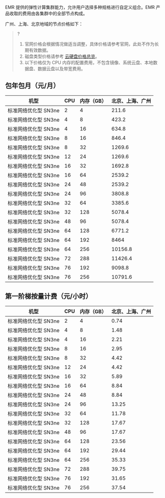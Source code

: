 EMR 提供的弹性计算集群能力，允许用户选择多种规格进行自定义组合。EMR 产品收取的费用由各集群中的全部节点构成。

广州、上海、北京地域的节点价格如下：
>?
>1. 官网价格会根据情况做适当调整，具体价格请参考官网，此处不作为长期有效数据。
>2. 磁盘类型价格请参考 [云硬盘价格总览](https://cloud.tencent.com/document/product/362/2413)。
>3. 以下价格仅为 CPU 内存的配置费用，不包含镜像、系统云盘、本地数据盘、数据云盘以及带宽费用。

## 包年包月（元/月）

| 机型                        | CPU  | 内存（GB） | 北京、上海、广州 | 
| --------------------------- | ---- | ---------- | ---------------- |
| 标准网络优化型 SN3ne         | 2    | 4          | 211.6            | 
| 标准网络优化型 SN3ne         | 4    | 8          | 423.2            | 
| 标准网络优化型 SN3ne         | 4    | 16         | 634.8            | 
| 标准网络优化型 SN3ne         | 8    | 16         | 846.4            |
| 标准网络优化型 SN3ne         | 8    | 32         | 1269.6           | 
| 标准网络优化型 SN3ne         | 12   | 24         | 1269.6           | 
| 标准网络优化型 SN3ne         | 16   | 32         | 1692.8           | 
| 标准网络优化型 SN3ne         | 16   | 64         | 2539.2           | 
| 标准网络优化型 SN3ne         | 24   | 48         | 2539.2           | 
| 标准网络优化型 SN3ne         | 24   | 96         | 3808.8           | 
| 标准网络优化型 SN3ne         | 32   | 64         | 3385.6           | 
| 标准网络优化型 SN3ne         | 32   | 128        | 5078.4           | 
| 标准网络优化型 SN3ne         | 48   | 96         | 5078.4           |
| 标准网络优化型 SN3ne         | 64   | 128        | 6771.2           | 
| 标准网络优化型 SN3ne         | 64   | 192        | 8464             | 
| 标准网络优化型 SN3ne         | 64   | 256        | 10156.8          | 
| 标准网络优化型 SN3ne         | 72   | 288        | 11426.4          | 
| 标准网络优化型 SN3ne         | 76   | 192        | 9098.8           | 
| 标准网络优化型 SN3ne         | 76   | 256        | 10791.6          | 


##  第一阶梯按量计费（元/小时）

| 机型                        | CPU  | 内存（GB） | 北京、上海、广州 | 
| --------------------------- | ---- | ---------- | ---------------- | 
| 标准网络优化型 SN3ne         | 2    | 4          | 0.74             | 
| 标准网络优化型 SN3ne         | 4    | 8          | 1.48             | 
| 标准网络优化型 SN3ne         | 4    | 16         | 2.21             | 
| 标准网络优化型 SN3ne         | 8    | 16         | 2.95             | 
| 标准网络优化型 SN3ne         | 8    | 32         | 4.42             |
| 标准网络优化型 SN3ne         | 12   | 24         | 4.42             | 
| 标准网络优化型 SN3ne         | 16   | 32         | 5.89             | 
| 标准网络优化型 SN3ne         | 16   | 64         | 8.84             |
| 标准网络优化型 SN3ne         | 24   | 48         | 8.84             | 
| 标准网络优化型 SN3ne         | 24   | 96         | 13.25            | 
| 标准网络优化型 SN3ne         | 32   | 64         | 11.78            | 
| 标准网络优化型 SN3ne         | 32   | 128        | 17.67            | 
| 标准网络优化型 SN3ne         | 48   | 96         | 17.67            | 
| 标准网络优化型 SN3ne         | 64   | 128        | 23.56            |
| 标准网络优化型 SN3ne         | 64   | 192        | 29.44            | 
| 标准网络优化型 SN3ne         | 64   | 256        | 35.33            | 
| 标准网络优化型 SN3ne         | 72   | 288        | 39.75            | 
| 标准网络优化型 SN3ne         | 76   | 192        | 31.65            | 
| 标准网络优化型 SN3ne         | 76   | 256        | 37.54            | 
